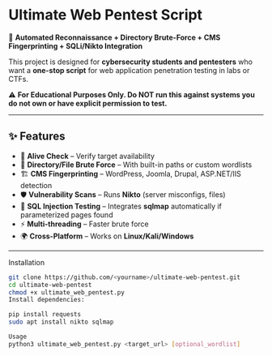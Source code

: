 # Ultimate Web Pentest Script

🚀 **Automated Reconnaissance + Directory Brute-Force + CMS Fingerprinting + SQLi/Nikto Integration**

This project is designed for **cybersecurity students and pentesters** who want a **one-stop script** for web application penetration testing in labs or CTFs.  

⚠️ **For Educational Purposes Only. Do NOT run this against systems you do not own or have explicit permission to test.**

---

## ✨ Features
- 🔎 **Alive Check** – Verify target availability
- 📂 **Directory/File Brute Force** – With built-in paths or custom wordlists
- 🏗️ **CMS Fingerprinting** – WordPress, Joomla, Drupal, ASP.NET/IIS detection
- 🛡️ **Vulnerability Scans** – Runs **Nikto** (server misconfigs, files)  
- 💉 **SQL Injection Testing** – Integrates **sqlmap** automatically if parameterized pages found
- ⚡ **Multi-threading** – Faster brute force
- 🌍 **Cross-Platform** – Works on **Linux/Kali/Windows**

---

Installation
```bash
git clone https://github.com/<yourname>/ultimate-web-pentest.git
cd ultimate-web-pentest
chmod +x ultimate_web_pentest.py
Install dependencies:

pip install requests
sudo apt install nikto sqlmap

Usage
python3 ultimate_web_pentest.py <target_url> [optional_wordlist]

